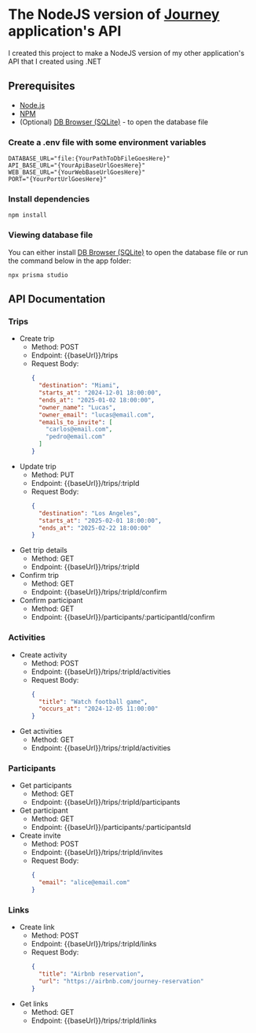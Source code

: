 # The NodeJS version of [Journey](https://github.com/LucasFdCosta/Journey/tree/master/api) application's API
I created this project to make a NodeJS version of my other application's API that I created using .NET

## Prerequisites
- [Node.js](https://nodejs.org/en/)
- [NPM](https://www.npmjs.com/)
- (Optional) [DB Browser (SQLite)](https://sqlitebrowser.org/dl/) - to open the database file

### Create a .env file with some environment variables

```
DATABASE_URL="file:{YourPathToDbFileGoesHere}"
API_BASE_URL="{YourApiBaseUrlGoesHere}"
WEB_BASE_URL="{YourWebBaseUrlGoesHere}"
PORT="{YourPortUrlGoesHere}"
```

### Install dependencies
```
npm install
```

### Viewing database file
You can either install [DB Browser (SQLite)](https://sqlitebrowser.org/dl/) to open the database file or run the command below in the app folder:
```
npx prisma studio
```

## API Documentation

### Trips
- Create trip
  - Method: POST
  - Endpoint: {{baseUrl}}/trips
  - Request Body:
    ```json
    {
      "destination": "Miami",
      "starts_at": "2024-12-01 18:00:00",
      "ends_at": "2025-01-02 18:00:00",
      "owner_name": "Lucas",
      "owner_email": "lucas@email.com",
      "emails_to_invite": [
        "carlos@email.com",
        "pedro@email.com"
      ]
    }
    ```
- Update trip
  - Method: PUT
  - Endpoint: {{baseUrl}}/trips/:tripId
  - Request Body:
    ```json
    {
      "destination": "Los Angeles",
      "starts_at": "2025-02-01 18:00:00",
      "ends_at": "2025-02-22 18:00:00"
    }
    ```
- Get trip details
  - Method: GET
  - Endpoint: {{baseUrl}}/trips/:tripId
- Confirm trip
  - Method: GET
  - Endpoint: {{baseUrl}}/trips/:tripId/confirm
- Confirm participant
  - Method: GET
  - Endpoint: {{baseUrl}}/participants/:participantId/confirm

### Activities
- Create activity
  - Method: POST
  - Endpoint: {{baseUrl}}/trips/:tripId/activities
  - Request Body:
    ```json
    {
      "title": "Watch football game",
      "occurs_at": "2024-12-05 11:00:00"
    }
    ```
- Get activities
  - Method: GET
  - Endpoint: {{baseUrl}}/trips/:tripId/activities

### Participants
- Get participants
  - Method: GET
  - Endpoint: {{baseUrl}}/trips/:tripId/participants
- Get participant
  - Method: GET
  - Endpoint: {{baseUrl}}/participants/:participantsId
- Create invite
  - Method: POST
  - Endpoint: {{baseUrl}}/trips/:tripId/invites
  - Request Body:
    ```json
    {
      "email": "alice@email.com"
    }
    ```

### Links
- Create link
  - Method: POST
  - Endpoint: {{baseUrl}}/trips/:tripId/links
  - Request Body:
    ```json
    {
      "title": "Airbnb reservation",
      "url": "https://airbnb.com/journey-reservation"
    }
    ```
- Get links
  - Method: GET
  - Endpoint: {{baseUrl}}/trips/:tripId/links
